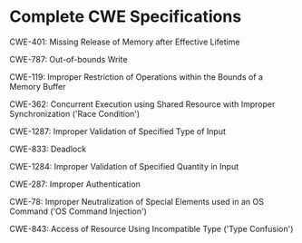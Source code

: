 

# Complete CWE Specifications

CWE-401: Missing Release of Memory after Effective Lifetime

CWE-787: Out-of-bounds Write

CWE-119: Improper Restriction of Operations within the Bounds of a Memory Buffer

CWE-362: Concurrent Execution using Shared Resource with Improper Synchronization ('Race Condition')

CWE-1287: Improper Validation of Specified Type of Input

CWE-833: Deadlock

CWE-1284: Improper Validation of Specified Quantity in Input

CWE-287: Improper Authentication

CWE-78: Improper Neutralization of Special Elements used in an OS Command ('OS Command Injection')

CWE-843: Access of Resource Using Incompatible Type ('Type Confusion')